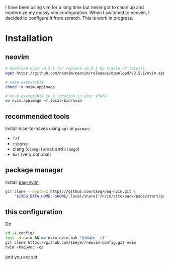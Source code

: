 I have been using vim for a long time but never got to clean up and modernize my messy vim configuration.
When I switched to neovim, I decided to configure it from scratch.
This is work in progress.

# Installation

## neovim

```sh
# download nvim v0.5.1 (or replace v0.5.1 by stable or latest)
wget https://github.com/neovim/neovim/releases/download/v0.5.1/nvim.appimage

# make executable
chmod +x nvim.appimage

# move executable to a location in your $PATH
mv nvim.appimage ~/.local/bin/nvim
```

## recommended tools

Install nice-to-haves using `apt` or `pacman`:
 * `fzf`
 * `ripgrep`
 * clang (`clang-format` and `clangd`)
 * `bat` (very optional)

## package manager

Install [paq-nvim](https://github.com/savq/paq-nvim)

```sh
git clone --depth=1 https://github.com/savq/paq-nvim.git \
    "${XDG_DATA_HOME:-$HOME/.local/share}"/nvim/site/pack/paqs/start/paq-nvim
```

## this configuration

Do
```sh
cd ~/.config/
test -d nvim && mv nvim nvim.bak-"$(date -I)"
git clone https://github.com/sbeyer/neovim-config.git nvim
nvim +PaqSync +qa
```
and you are set.
